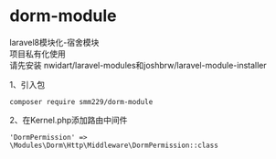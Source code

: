 # dorm-module

laravel8模块化-宿舍模块<br/>
项目私有化使用<br/>
请先安装 nwidart/laravel-modules和joshbrw/laravel-module-installer<br/>

1、引入包
```
composer require smm229/dorm-module
```
2、在Kernel.php添加路由中间件<br/>
```
'DormPermission' => \Modules\Dorm\Http\Middleware\DormPermission::class
```

